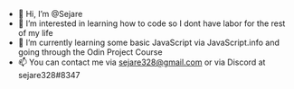- 👋 Hi, I’m @Sejare
- 👀 I’m interested in learning how to code so I dont have labor for the rest of my life
- 🌱 I’m currently learning some basic JavaScript via JavaScript.info and going through the Odin Project Course
- 📫 You can contact me via sejare328@gmail.com or via Discord at sejare328#8347

<!---
Sejare/Sejare is a ✨ special ✨ repository because its `README.md` (this file) appears on your GitHub profile.
You can click the Preview link to take a look at your changes.
--->
